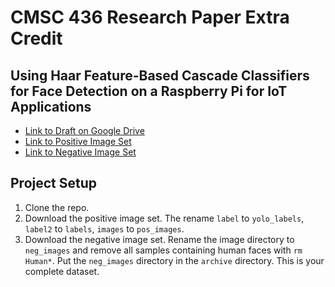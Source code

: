 # CMSC 436 Research Paper Extra Credit

## Using Haar Feature-Based Cascade Classifiers for Face Detection on a Raspberry Pi for IoT Applications 

- [Link to Draft on Google Drive](https://docs.google.com/document/d/1H4GUHuNXbkjKFACpi70M0ZhKLtLqq29fNws-9ac8Di0/edit?usp=sharing)
- [Link to Positive Image Set](https://www.kaggle.com/datasets/fareselmenshawii/face-detection-dataset)
- [Link to Negative Image Set](https://www.kaggle.com/datasets/sagarkarar/nonface-and-face-dataset)

## Project Setup

1. Clone the repo.
2. Download the positive image set. The rename `label` to `yolo_labels`, `label2` to `labels`, `images` to `pos_images`.
3. Download the negative image set. Rename the image directory to `neg_images` and remove all samples containing human faces with `rm Human*`. Put the `neg_images` directory in the `archive` directory. This is your complete dataset. 
